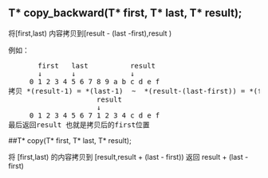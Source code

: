 

## T\* copy_backward(T\* first, T\* last, T\* result);

将[first,last) 内容拷贝到[result - (last -first),result )

例如：
<pre>
       first   last          result
       ↓       ↓             ↓  
     0 1 2 3 4 5 6 7 8 9 a b c d e f   
拷贝 *(result-1) = *(last-1)  ~  *(result-(last-first)) = *(first)   
                     result
                     ↓     
     0 1 2 3 4 5 6 7 1 2 3 4 c d e f
最后返回result 也就是拷贝后的first位置
</pre>            

##T\* copy(T\* first, T\* last, T\* result);

将 [first,last) 的内容拷贝到 [result,result + (last - first))
返回 result + (last - first)